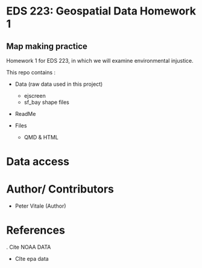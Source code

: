 # EDS 223: Geospatial Data Homework 1 
## Map making practice

Homework 1 for EDS 223, in which we will examine environmental injustice. 

This repo contains :
   -  Data (raw data used in this project)
   
      - ejscreen
      - sf_bay shape files
      
   -  ReadMe 
   -  Files 
      - QMD & HTML
 
# Data access

# Author/ Contributors
- Peter Vitale (Author)

# References 
. Cite NOAA DATA
- CIte epa data 
